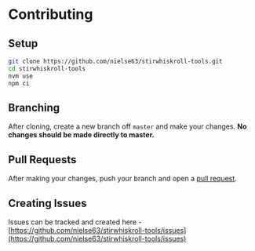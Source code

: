# Contributing

## Setup

```bash
git clone https://github.com/nielse63/stirwhiskroll-tools.git
cd stirwhiskroll-tools
nvm use
npm ci
```

## Branching

After cloning, create a new branch off `master` and make your changes. **No changes should be made directly to master.**

## Pull Requests

After making your changes, push your branch and open a [pull request](https://github.com/nielse63/stirwhiskroll-tools/pulls).

## Creating Issues

Issues can be tracked and created here - [https://github.com/nielse63/stirwhiskroll-tools/issues](https://github.com/nielse63/stirwhiskroll-tools/issues)
